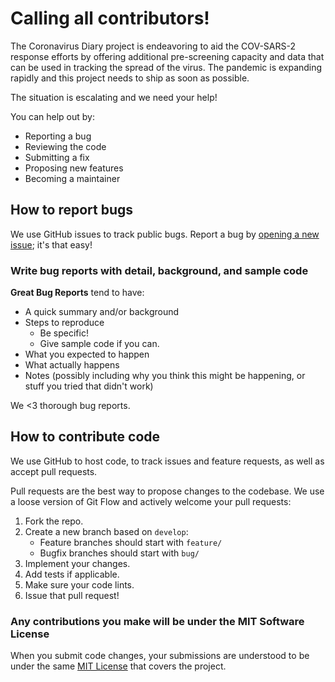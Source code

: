 # Calling all contributors!
The Coronavirus Diary project is endeavoring to aid the COV-SARS-2 response efforts by offering additional pre-screening capacity and data that can be used in tracking the spread of the virus. The pandemic is expanding rapidly and this project needs to ship as soon as possible.

The situation is escalating and we need your help!

You can help out by: 
- Reporting a bug
- Reviewing the code
- Submitting a fix
- Proposing new features
- Becoming a maintainer

## How to report bugs
We use GitHub issues to track public bugs. Report a bug by [opening a new issue](https://github.com/joshua-s/coronavirus-diary/issues/new/choose); it's that easy!

### Write bug reports with detail, background, and sample code
**Great Bug Reports** tend to have:

- A quick summary and/or background
- Steps to reproduce
  - Be specific!
  - Give sample code if you can.
- What you expected to happen
- What actually happens
- Notes (possibly including why you think this might be happening, or stuff you tried that didn't work)

We <3 thorough bug reports.

## How to contribute code
We use GitHub to host code, to track issues and feature requests, as well as accept pull requests.

Pull requests are the best way to propose changes to the codebase. We use a loose version of Git Flow
and actively welcome your pull requests:

1. Fork the repo.
2. Create a new branch based on `develop`:
   - Feature branches should start with `feature/`
   - Bugfix branches should start with `bug/`
3. Implement your changes.
4. Add tests if applicable.
5. Make sure your code lints.
6. Issue that pull request!

### Any contributions you make will be under the MIT Software License
When you submit code changes, your submissions are understood to be under the same [MIT License](LICENSE) that covers the project.